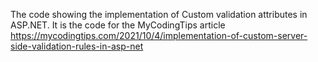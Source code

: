 The code showing the implementation of Custom validation attributes in ASP.NET. It is the code for the MyCodingTips article
https://mycodingtips.com/2021/10/4/implementation-of-custom-server-side-validation-rules-in-asp-net
